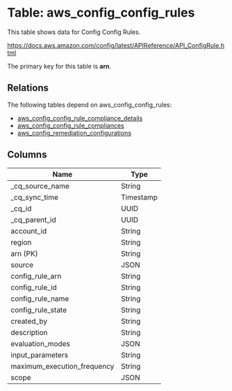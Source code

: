 # Table: aws_config_config_rules

This table shows data for Config Config Rules.

https://docs.aws.amazon.com/config/latest/APIReference/API_ConfigRule.html

The primary key for this table is **arn**.

## Relations

The following tables depend on aws_config_config_rules:
  - [aws_config_config_rule_compliance_details](aws_config_config_rule_compliance_details)
  - [aws_config_config_rule_compliances](aws_config_config_rule_compliances)
  - [aws_config_remediation_configurations](aws_config_remediation_configurations)

## Columns

| Name          | Type          |
| ------------- | ------------- |
|_cq_source_name|String|
|_cq_sync_time|Timestamp|
|_cq_id|UUID|
|_cq_parent_id|UUID|
|account_id|String|
|region|String|
|arn (PK)|String|
|source|JSON|
|config_rule_arn|String|
|config_rule_id|String|
|config_rule_name|String|
|config_rule_state|String|
|created_by|String|
|description|String|
|evaluation_modes|JSON|
|input_parameters|String|
|maximum_execution_frequency|String|
|scope|JSON|